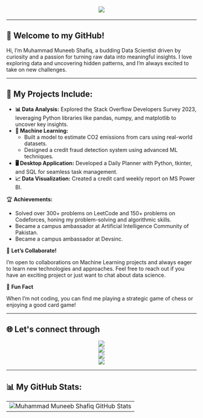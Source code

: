 <div align="center">
    <h1>
        <img src="https://readme-typing-svg.herokuapp.com?font=Jetbrains+mono&size=30&duration=3000&color=ffffff&center=true&vCenter=true&width=1000&lines=Muneeb+Is+Here;Welcome+To+My+Github+Account" />
    </h1>
</div>

***

## 👋 **Welcome to my GitHub!**

Hi, I’m Muhammad Muneeb Shafiq, a budding Data Scientist driven by curiosity and a passion for turning raw data into meaningful insights. I love exploring data and uncovering hidden patterns, and I’m always excited to take on new challenges.

***

## 🚀 **My Projects Include:**

- **📊 Data Analysis:** Explored the Stack Overflow Developers Survey 2023, leveraging Python libraries like pandas, numpy, and matplotlib to uncover key insights.
- **🤖 Machine Learning:**
  - Built a model to estimate CO2 emissions from cars using real-world datasets.
  - Designed a credit fraud detection system using advanced ML techniques.
- **🖥️ Desktop Application:** Developed a Daily Planner with Python, tkinter, and SQL for seamless task management.
- **📈 Data Visualization:** Created a credit card weekly report on MS Power BI.

🏆 **Achievements:**

- Solved over 300+ problems on LeetCode and 150+ problems on Codeforces, honing my problem-solving and algorithmic skills.
- Became a campus ambassador at Artificial Intelligence Community of Pakistan.
- Became a campus ambassador at Devsinc.

🌟 **Let’s Collaborate!**

I’m open to collaborations on Machine Learning projects and always eager to learn new technologies and approaches. Feel free to reach out if you have an exciting project or just want to chat about data science.

🎯 **Fun Fact**

When I’m not coding, you can find me playing a strategic game of chess or enjoying a good card game!

***

## 🌐 Let's connect through

<div align="center" justify-content="center">
  <a href="https://www.linkedin.com/in/muneeb-zehel" target="_blank">
    <img src="https://img.shields.io/badge/-%20LinkedIn-0077B5?style=flat&logo=Linkedin&logoColor=white" />
  </a>
</div>
<div align="center" justify-content="center">
  <a target="_blank" href="mailto:muneebshafique298@gmail.com">
    <img src="https://img.shields.io/badge/-Gmail-D14836?style=flat&logo=Gmail&logoColor=white" />
  </a>
</div>
<div align="center" justify-content="center">
  <a href="https://leetcode.com/u/Munibz/" target="_blank">
    <img src="https://img.shields.io/badge/-Leetcode-FFA116?style=flat&logo=LeetCode&logoColor=white" />
  </a>
</div>
<div align="center" justify-content="center">
  <a href="https://github.com/MuhammadMuneebShafiq" target="_blank">
    <img src="https://img.shields.io/badge/-Github-0d1117?style=flat&logo=Github&logoColor=white" />
  </a>
</div>

***

## 📊 My GitHub Stats:
<table align="center" width="100%" height="100%">
  <tr>
    <td><img style="border: none;" src="https://github-profile-summary-cards.vercel.app/api/cards/profile-details?username=MuhammadMuneebShafiq&theme=github_dark" alt="Muhammad Muneeb Shafiq GitHub Stats" /></td>
  </tr>
</table>
<h2 align="center">💻 Below are my repos ⬇️</h2>

***
